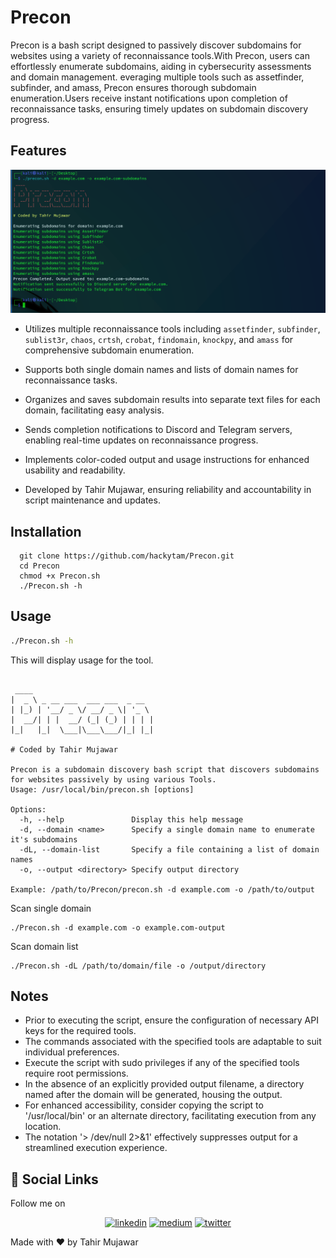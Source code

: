 
# Precon

Precon is a bash script designed to passively discover subdomains for websites using a variety of reconnaissance tools.With Precon, users can effortlessly enumerate subdomains, aiding in cybersecurity assessments and domain management.
everaging multiple tools such as assetfinder, subfinder, and amass, Precon ensures thorough subdomain enumeration.Users receive instant notifications upon completion of reconnaissance tasks, ensuring timely updates on subdomain discovery progress.
## Features

![App Screenshot](precon.png)





- Utilizes multiple reconnaissance tools including `assetfinder`, `subfinder`, `sublist3r`, `chaos`, `crtsh`, `crobat`, `findomain`, `knockpy`, and `amass` for comprehensive subdomain enumeration.

- Supports both single domain names and lists of domain names for reconnaissance tasks.

- Organizes and saves subdomain results into separate text files for each domain, facilitating easy analysis.

- Sends completion notifications to Discord and Telegram servers, enabling real-time updates on reconnaissance progress.

- Implements color-coded output and usage instructions for enhanced usability and readability.

- Developed by Tahir Mujawar, ensuring reliability and accountability in script maintenance and updates.



## Installation

```Install Precon 
  git clone https://github.com/hackytam/Precon.git
  cd Precon
  chmod +x Precon.sh
  ./Precon.sh -h
```
## Usage

```Bash script
./Precon.sh -h
```

This will display usage for the tool.
```

 ____                           
|  _ \ _ __ ___  ___ ___  _ __                                                     
| |_) | '__/ _ \/ __/ _ \| '_ \                                                    
|  __/| | |  __/ (_| (_) | | | |                                                   
|_|   |_|  \___|\___\___/|_| |_|                                                   
                                                                                   
# Coded by Tahir Mujawar

Precon is a subdomain discovery bash script that discovers subdomains for websites passively by using various Tools.
Usage: /usr/local/bin/precon.sh [options]

Options:
  -h, --help               Display this help message
  -d, --domain <name>      Specify a single domain name to enumerate it's subdomains
  -dL, --domain-list       Specify a file containing a list of domain names
  -o, --output <directory> Specify output directory

Example: /path/to/Precon/precon.sh -d example.com -o /path/to/output

```
Scan single domain 
```
./Precon.sh -d example.com -o example.com-output 
```
Scan domain list 
```
./Precon.sh -dL /path/to/domain/file -o /output/directory
```
## Notes
- Prior to executing the script, ensure the configuration of necessary API keys for the required tools.
- The commands associated with the specified tools are adaptable to suit individual preferences. 
- Execute the script with sudo privileges if any of the specified tools require root permissions.
- In the absence of an explicitly provided output filename, a directory named after the domain will be generated, housing the output.
- For enhanced accessibility, consider copying the script to '/usr/local/bin' or an alternate directory, facilitating execution from any location.
- The notation '> /dev/null 2>&1' effectively suppresses output for a streamlined execution experience.
## 🔗 Social Links
Follow me on 


<p align="center">
  <a href="https://www.linkedin.com/in/hackytam"><img src="https://img.shields.io/badge/linkedin-0A66C2?style=for-the-badge&logo=linkedin&logoColor=white" alt="linkedin"></a>
  <a href="https://medium.com/@hackertam1"><img src="https://img.shields.io/badge/Medium-12100E?style=for-the-badge&logo=medium&logoColor=white" alt="medium"></a>
  <a href="https://twitter.com/hackytam"><img src="https://img.shields.io/badge/twitter-1DA1F2?style=for-the-badge&logo=twitter&logoColor=white" alt="twitter"></a>
</p>
Made with ❤️ by Tahir Mujawar
